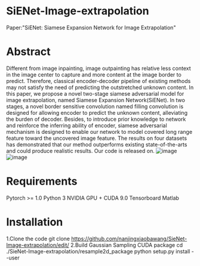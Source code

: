 # SiENet-Image-extrapolation
Paper:"SiENet: Siamese Expansion Network for Image Extrapolation"
# Abstract
Different from image inpainting, image outpainting has relative less context in the image center to capture and more content at the image border to predict. Therefore, classical
encoder-decoder pipeline of existing methods may not satisfy the need of predicting the outstretched unknown content. In this paper, we propose a novel two-stage siamese adversarial model for image extrapolation, named Siamese Expansion Network(SiENet). In two stages, a novel border sensitive convolution named filling convolution is designed for allowing encoder to predict the unknown content, alleviating the burden of decoder. Besides, to introduce prior knowledge to network and reinforce the inferring ability of encoder, siamese adversarial mechanism is designed to enable our network to model covered long range feature toward the uncovered image feature. The results on four datasets has demonstrated that our method outperforms existing state-of-the-arts and could produce realistic results. Our code is released on.
 ![image](https://github.com/nanjingxiaobawang/SieNet-Image-extrapolation/blob/master/results.png)
 ![image](https://github.com/nanjingxiaobawang/SieNet-Image-extrapolation/blob/master/structure.png)
# Requirements
Pytorch >= 1.0
Python 3
NVIDIA GPU + CUDA 9.0
Tensorboard
Matlab
# Installation
1.Clone the code
git clone https://github.com/nanjingxiaobawang/SieNet-Image-extrapolation/edit/
2.Build Gaussian Sampling CUDA package
cd ./SieNet-Image-extrapolation/resample2d_package
python setup.py install --user
